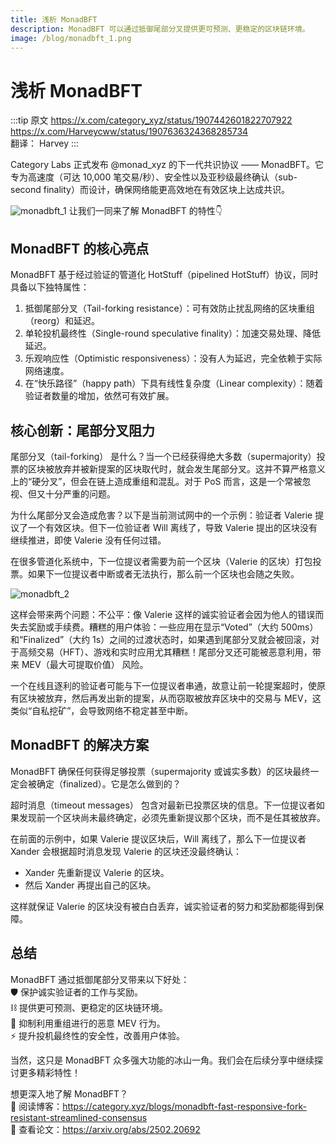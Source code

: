 ```yaml
---
title: 浅析 MonadBFT
description: MonadBFT 可以通过抵御尾部分叉提供更可预测、更稳定的区块链环境。
image: /blog/monadbft_1.png
---
```


# 浅析 MonadBFT

:::tip 原文
https://x.com/category_xyz/status/1907442601822707922  
https://x.com/Harveycww/status/1907636324368285734  
翻译： Harvey
:::

Category Labs 正式发布 @monad_xyz 的下一代共识协议 —— MonadBFT。它专为高速度（可达 10,000 笔交易/秒）、安全性以及亚秒级最终确认（sub-second finality）而设计，确保网络能更高效地在有效区块上达成共识。

![monadbft_1](/blog/monadbft_1.png)
让我们一同来了解 MonadBFT 的特性👇

## MonadBFT 的核心亮点

MonadBFT 基于经过验证的管道化 HotStuff（pipelined HotStuff）协议，同时具备以下独特属性：  
1. 抵御尾部分叉（Tail-forking resistance）：可有效防止扰乱网络的区块重组（reorg）和延迟。  
2. 单轮投机最终性（Single-round speculative finality）：加速交易处理、降低延迟。  
3. 乐观响应性（Optimistic responsiveness）：没有人为延迟，完全依赖于实际网络速度。  
4. 在“快乐路径”（happy path）下具有线性复杂度（Linear complexity）：随着验证者数量的增加，依然可有效扩展。  


## 核心创新：尾部分叉阻力

尾部分叉（tail-forking） 是什么？当一个已经获得绝大多数（supermajority）投票的区块被放弃并被新提案的区块取代时，就会发生尾部分叉。这并不算严格意义上的“硬分叉”，但会在链上造成重组和混乱。对于 PoS 而言，这是一个常被忽视、但又十分严重的问题。

为什么尾部分叉会造成危害？以下是当前测试网中的一个示例：验证者 Valerie 提议了一个有效区块。但下一位验证者 Will 离线了，导致 Valerie 提出的区块没有继续推进，即使 Valerie 没有任何过错。

在很多管道化系统中，下一位提议者需要为前一个区块（Valerie 的区块）打包投票。如果下一位提议者中断或者无法执行，那么前一个区块也会随之失败。

![monadbft_2](/blog/monadbft_2.png)

这样会带来两个问题：不公平：像 Valerie 这样的诚实验证者会因为他人的错误而失去奖励或手续费。糟糕的用户体验：一些应用在显示“Voted”（大约 500ms）和“Finalized”（大约 1s）之间的过渡状态时，如果遇到尾部分叉就会被回滚，对于高频交易（HFT）、游戏和实时应用尤其糟糕！尾部分叉还可能被恶意利用，带来 MEV（最大可提取价值） 风险。

一个在线且逐利的验证者可能与下一位提议者串通，故意让前一轮提案超时，使原有区块被放弃，然后再发出新的提案，从而窃取被放弃区块中的交易与 MEV，这类似“自私挖矿”，会导致网络不稳定甚至中断。

## MonadBFT 的解决方案

MonadBFT 确保任何获得足够投票（supermajority 或诚实多数）的区块最终一定会被确定（finalized）。它是怎么做到的？

超时消息（timeout messages） 包含对最新已投票区块的信息。下一位提议者如果发现前一个区块尚未最终确定，必须先重新提议那个区块，而不是任其被放弃。

在前面的示例中，如果 Valerie 提议区块后，Will 离线了，那么下一位提议者 Xander 会根据超时消息发现 Valerie 的区块还没最终确认：  
- Xander 先重新提议 Valerie 的区块。  
- 然后 Xander 再提出自己的区块。  

这样就保证 Valerie 的区块没有被白白丢弃，诚实验证者的努力和奖励都能得到保障。


## 总结

MonadBFT 通过抵御尾部分叉带来以下好处：  
🛡️ 保护诚实验证者的工作与奖励。  
⛓️ 提供更可预测、更稳定的区块链环境。  
💸 抑制利用重组进行的恶意 MEV 行为。   
⚡ 提升投机最终性的安全性，改善用户体验。  

当然，这只是 MonadBFT 众多强大功能的冰山一角。我们会在后续分享中继续探讨更多精彩特性！

想更深入地了解 MonadBFT？  
📄 阅读博客：https://category.xyz/blogs/monadbft-fast-responsive-fork-resistant-streamlined-consensus  
🔬 查看论文：https://arxiv.org/abs/2502.20692  






